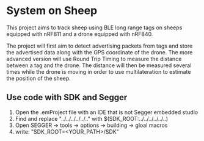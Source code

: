 # System on Sheep
This project aims to track sheep using BLE long range tags on sheeps equipped with nRF811 and a drone equipped with nRF840. 

The project will first aim to detect advertising packets from tags and store the advertised data along with the GPS coordinate of the drone. The more advanced version will use Round Trip Timing to measure the distance between a tag and the drone. The distance will then be measured several times while the drone is moving in order to use multilateration to estimate the position of the sheep. 


## Use code with SDK and Segger 
1. Open the .emProject file with an IDE that is not Segger embedded studio 
2. Find and replace "../../../../../.." with $(SDK_ROOT:../../../../../..)
3. Open SEGGER -> tools -> options -> building -> gloal macros 
4. write: "SDK_ROOT=<YOUR_PATH>/SDK"

